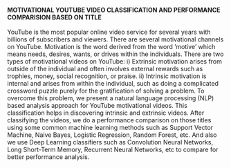 <b>MOTIVATIONAL YOUTUBE VIDEO CLASSIFICATION AND PERFORMANCE COMPARISION BASED ON TITLE</b>
<br>
<br>
YouTube is the most popular online video service for several years with billions 
of subscribers and viewers. There are several motivational channels on 
YouTube. Motivation is the word derived from the word ’motive’ which means 
needs, desires, wants, or drives within the individuals. There are two types of 
motivational videos on YouTube: i) Extrinsic motivation arises from outside of 
the individual and often involves external rewards such as trophies, money, 
social recognition, or praise. ii) Intrinsic motivation is internal and arises from 
within the individual, such as doing a complicated crossword puzzle purely for 
the gratification of solving a problem. To overcome this problem, we present a 
natural language processing (NLP) based analysis approach for YouTube 
motivational videos. This classification helps in discovering intrinsic and extrinsic 
videos. After classifying the videos, we do a performance comparison on those 
titles using some common machine learning methods such as Support Vector 
Machine, Naive Bayes, Logistic Regression, Random Forest, etc. And also we use 
Deep Learning classifiers such as Convolution Neural Networks, Long Short-Term 
Memory, Recurrent Neural Networks, etc to compare for better performance 
analysis.
